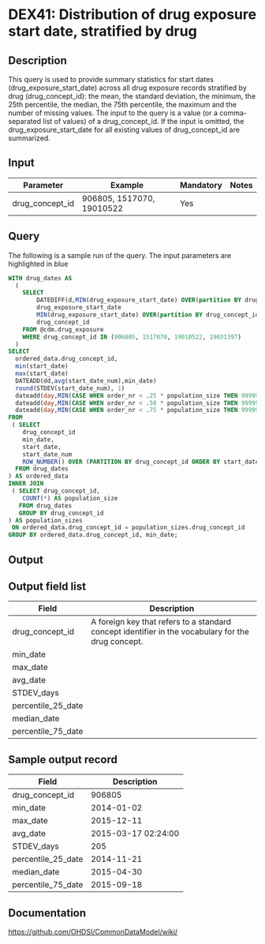 <!---
Group:drug exposure
Name:DEX41 Distribution of drug exposure start date, stratified by drug
Author:Patrick Ryan
CDM Version: 5.3
-->

# DEX41: Distribution of drug exposure start date, stratified by drug

## Description
This query is used to provide summary statistics for start dates (drug_exposure_start_date) across all drug exposure records 
stratified by drug (drug_concept_id): the mean, the standard deviation, the minimum, the 25th percentile, the median, 
the 75th percentile, the maximum and the number of missing values. The input to the query is a value (or a comma-separated 
list of values) of a drug_concept_id. If the input is omitted, the drug_exposure_start_date for all existing values of 
drug_concept_id are summarized.

## Input

|  Parameter |  Example |  Mandatory |  Notes |
| --- | --- | --- | --- |
| drug_concept_id | 906805, 1517070, 19010522 | Yes |   

## Query
The following is a sample run of the query. The input parameters are highlighted in  blue

```sql
WITH drug_dates AS 
  (
    SELECT 
        DATEDIFF(d,MIN(drug_exposure_start_date) OVER(partition BY drug_concept_id), drug_exposure_end_date) AS start_date_num,
        drug_exposure_start_date                                                                             AS start_date,
        MIN(drug_exposure_start_date) OVER(partition BY drug_concept_id)                                     AS min_date,
        drug_concept_id                                                                                      AS drug_concept_id
    FROM @cdm.drug_exposure 
    WHERE drug_concept_id IN (906805, 1517070, 19010522, 19031397)
  )
SELECT
  ordered_data.drug_concept_id,
  min(start_date)                                                                                AS min_date,
  max(start_date)                                                                                AS max_date,
  DATEADD(dd,avg(start_date_num),min_date)                                                       AS avg_date,
  round(STDEV(start_date_num), 1)                                                                AS STDEV_days,
  dateadd(day,MIN(CASE WHEN order_nr < .25 * population_size THEN 999999 ELSE start_date_num END),min_date) AS percentile_25_date,
  dateadd(day,MIN(CASE WHEN order_nr < .50 * population_size THEN 999999 ELSE start_date_num END),min_date) AS median_date,
  dateadd(day,MIN(CASE WHEN order_nr < .75 * population_size THEN 999999 ELSE start_date_num END),min_date) AS percentile_75_date
FROM 
 ( SELECT 
    drug_concept_id                                                               AS drug_concept_id,
    min_date,
    start_date,
    start_date_num                                                                AS start_date_num,
    ROW_NUMBER() OVER (PARTITION BY drug_concept_id ORDER BY start_date_num)      AS  order_nr
  FROM drug_dates
) AS ordered_data
INNER JOIN 
 ( SELECT drug_concept_id,
    COUNT(*) AS population_size
   FROM drug_dates
   GROUP BY drug_concept_id
) AS population_sizes
 ON ordered_data.drug_concept_id = population_sizes.drug_concept_id
GROUP BY ordered_data.drug_concept_id, min_date;
```

## Output

## Output field list

|  Field |  Description |
| --- | --- |
| drug_concept_id | A foreign key that refers to a standard concept identifier in the vocabulary for the drug concept. |
| min_date |   |
| max_date |   |
| avg_date |   |
| STDEV_days |   |
| percentile_25_date |   |
| median_date |   |
| percentile_75_date |   |


## Sample output record
|  Field |  Description |
| --- | --- |
| drug_concept_id |  906805 |
| min_date |  2014-01-02 |
| max_date | 2015-12-11  |
| avg_date | 2015-03-17 02:24:00  |
| STDEV_days |  205 |
| percentile_25_date |  2014-11-21  |
| median_date | 2015-04-30  |
| percentile_75_date |  2015-09-18 |


## Documentation
https://github.com/OHDSI/CommonDataModel/wiki/
